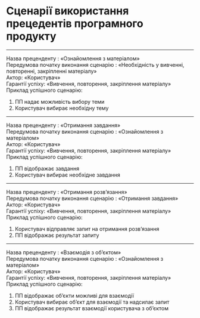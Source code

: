 # Сценарії використання прецедентів програмного продукту
***
Назва преценденту : «Ознайомлення з матеріалом»  <br/>
Передумова початку виконання сценарію : «Необхідність у вивченні, повторенні, закріпленні матеріалу»  <br/>
Актор: «Користувач»  <br/>
Гарантії успіху: «Вивчення, повторення, закріплення матеріалу»  <br/>
Приклад успішного сценарію:  <br/>
1. ПП надає можливiсть вибору теми  <br/>
2. Користувач вибирає необхідну тему  <br/>
***
Назва преценденту : «Отримання завдання»  <br/>
Передумова початку виконання сценарію : «Ознайомлення з матеріалом»  <br/>
Актор: «Користувач»  <br/>
Гарантії успіху: «Вивчення, повторення, закріплення матеріалу»  <br/>
Приклад успішного сценарію:  <br/>
1. ПП відображає завдання  <br/>
2. Користувач вибирає необхідне завдання  <br/>
***
Назва преценденту : «Отримання розв’язання»  <br/>
Передумова початку виконання сценарію : «Отримання завдання»  <br/>
Актор: «Користувач»  <br/> 
Гарантії успіху: «Вивчення, повторення, закріплення матеріалу»  <br/>
Приклад успішного сценарію:  <br/>
1. Користувач відправляє запит на отримання розв’язання  <br/>
2. ПП відображає результат запиту  <br/>
***
Назва преценденту : «Взаємодія з об’єктом»  <br/>
Передумова початку виконання сценарію : «Ознайомлення з матеріалом»  <br/>
Актор: «Користувач»  <br/>
Гарантії успіху: «Вивчення, повторення, закріплення матеріалу»  <br/>
Приклад успішного сценарію:  <br/>
1. ПП відображає об’єкти можливі для взаємодії  <br/>
2. Користувач вибирає об’єкт для взаємодії та надсилає запит  <br/>
3. ПП відображає результат взаємодії користувача з об’єктом  <br/>


